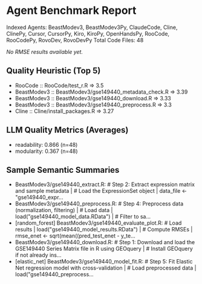 # Agent Benchmark Report

Indexed Agents: BeastModev3, BeastModev3Py, ClaudeCode, Cline, ClinePy, Cursor, CursorPy, Kiro, KiroPy, OpenHandsPy, RooCode, RooCodePy, RovoDev, RovoDevPy
Total Code Files: 48

_No RMSE results available yet._

## Quality Heuristic (Top 5)
- RooCode :: RooCode/test_r.R => 3.5
- BeastModev3 :: BeastModev3/gse149440_metadata_check.R => 3.39
- BeastModev3 :: BeastModev3/gse149440_download.R => 3.33
- BeastModev3 :: BeastModev3/gse149440_preprocess.R => 3.3
- Cline :: Cline/install_packages.R => 3.27

## LLM Quality Metrics (Averages)
- readability: 0.866 (n=48)
- modularity: 0.367 (n=48)

## Sample Semantic Summaries
- BeastModev3/gse149440_extract.R: # Step 2: Extract expression matrix and sample metadata | # Load the ExpressionSet object | data_file <- "gse149440_expr...
- BeastModev3/gse149440_preprocess.R: # Step 4: Preprocess data (normalization, filtering) | # Load data | load("gse149440_model_data.RData") | # Filter to sa...
- [random_forest] BeastModev3/gse149440_evaluate_plot.R: # Load results | load("gse149440_model_results.RData") | # Compute RMSEs | rmse_enet <- sqrt(mean((pred_test_enet - y_te...
- BeastModev3/gse149440_download.R: # Step 1: Download and load the GSE149440 Series Matrix file in R using GEOquery | # Install GEOquery if not already ins...
- [elastic_net] BeastModev3/gse149440_model_fit.R: # Step 5: Fit Elastic Net regression model with cross-validation | # Load preprocessed data | load("gse149440_preprocess...
